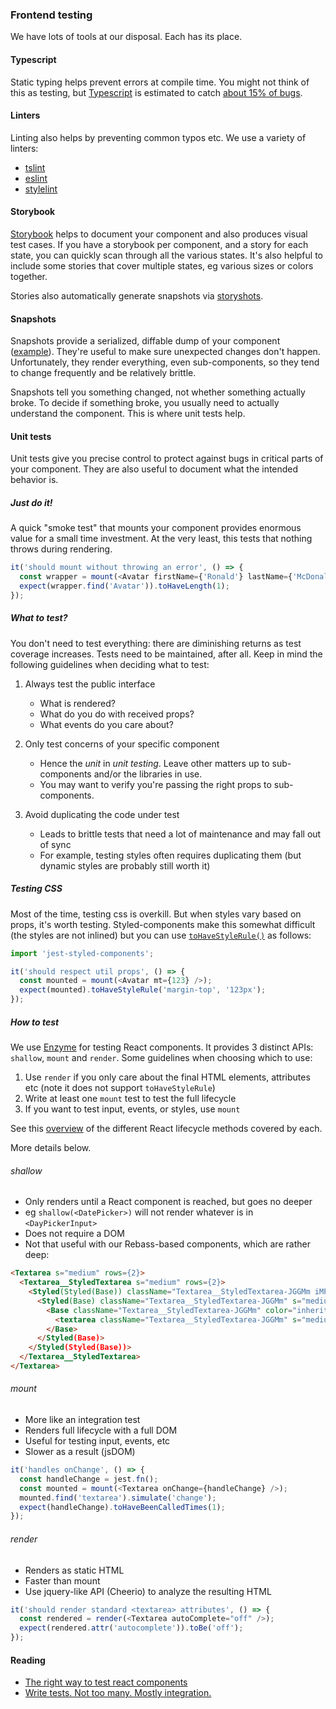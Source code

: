 ### Frontend testing

We have lots of tools at our disposal. Each has its place.

#### Typescript

Static typing helps prevent errors at compile time. You might not think of this as testing, but [Typescript](https://www.typescriptlang.org/)
is estimated to catch [about 15% of bugs](http://ttendency.cs.ucl.ac.uk/projects/type_study/documents/type_study.pdf).

#### Linters

Linting also helps by preventing common typos etc. We use a variety of linters:

* [tslint](https://palantir.github.io/tslint)
* [eslint](https://eslint.org)
* [stylelint](https://github.com/stylelint/stylelint)

#### Storybook

[Storybook](https://storybook.js.org) helps to document your component and also produces visual test cases.
If you have a storybook per component, and a story for each state, you can quickly scan through all the various states.
It's also helpful to include some stories that cover multiple states, eg various sizes or colors together.

Stories also automatically generate snapshots via [storyshots](https://storybook.js.org/testing/structural-testing/).

#### Snapshots

Snapshots provide a serialized, diffable dump of your component ([example](https://github.com/zenefits/z-frontend/pull/389/files#diff-4f3bf4b73fe3b5251fa343024b939b49)).
They're useful to make sure unexpected changes don't happen. Unfortunately, they render everything, even sub-components,
so they tend to change frequently and be relatively brittle.

Snapshots tell you something changed, not whether something actually broke. To decide if something broke,
you usually need to actually understand the component. This is where unit tests help.

#### Unit tests

Unit tests give you precise control to protect against bugs in critical parts of your component.
They are also useful to document what the intended behavior is.

##### Just do it!

A quick "smoke test" that mounts your component provides enormous value for a small time investment. At the very
least, this tests that nothing throws during rendering.

```js static
it('should mount without throwing an error', () => {
  const wrapper = mount(<Avatar firstName={'Ronald'} lastName={'McDonald'} />);
  expect(wrapper.find('Avatar')).toHaveLength(1);
});
```

##### What to test?

You don't need to test everything: there are diminishing returns as test coverage increases. Tests need to be
maintained, after all. Keep in mind the following guidelines when deciding what to test:

1. Always test the public interface

   * What is rendered?
   * What do you do with received props?
   * What events do you care about?

1. Only test concerns of your specific component

   * Hence the _unit_ in _unit testing_. Leave other matters up to sub-components and/or the libraries in use.
   * You may want to verify you're passing the right props to sub-components.

1. Avoid duplicating the code under test

   * Leads to brittle tests that need a lot of maintenance and may fall out of sync
   * For example, testing styles often requires duplicating them (but dynamic styles are probably still worth it)

##### Testing CSS

Most of the time, testing css is overkill. But when styles vary based on props, it's worth testing.
Styled-components make this somewhat difficult (the styles are not inlined) but you can use
[`toHaveStyleRule()`](https://www.styled-components.com/docs/tooling#tohavestylerule) as follows:

```js static
import 'jest-styled-components';

it('should respect util props', () => {
  const mounted = mount(<Avatar mt={123} />);
  expect(mounted).toHaveStyleRule('margin-top', '123px');
});
```

##### How to test

We use [Enzyme](https://github.com/airbnb/enzyme) for testing React components.
It provides 3 distinct APIs: `shallow`, `mount` and `render`. Some guidelines when choosing which to use:

1. Use `render` if you only care about the final HTML elements, attributes etc (note it does not support `toHaveStyleRule`)
1. Write at least one `mount` test to test the full lifecycle
1. If you want to test input, events, or styles, use `mount`

See this [overview](https://gist.github.com/richardscarrott/d89b37aff55ccc504193335198e676d1) of the different
React lifecycle methods covered by each.

More details below.

###### shallow

* Only renders until a React component is reached, but goes no deeper
* eg `shallow(<DatePicker>)` will not render whatever is in `<DayPickerInput>`
* Does not require a DOM
* Not that useful with our Rebass-based components, which are rather deep:

```html
<Textarea s="medium" rows={2}>
  <Textarea__StyledTextarea s="medium" rows={2}>
    <Styled(Styled(Base)) className="Textarea__StyledTextarea-JGGMm iMPjOm" s="medium" rows={2}>
      <Styled(Base) className="Textarea__StyledTextarea-JGGMm" s="medium" rows={2}>
        <Base className="Textarea__StyledTextarea-JGGMm" color="inherit" bg="transparent" s="medium" rows={2}>
          <textarea className="Textarea__StyledTextarea-JGGMm" s="medium" rows={2} />
        </Base>
      </Styled(Base)>
    </Styled(Styled(Base))>
  </Textarea__StyledTextarea>
</Textarea>
```

###### mount

* More like an integration test
* Renders full lifecycle with a full DOM
* Useful for testing input, events, etc
* Slower as a result (jsDOM)

```js static
it('handles onChange', () => {
  const handleChange = jest.fn();
  const mounted = mount(<Textarea onChange={handleChange} />);
  mounted.find('textarea').simulate('change');
  expect(handleChange).toHaveBeenCalledTimes(1);
});
```

###### render

* Renders as static HTML
* Faster than mount
* Use jquery-like API (Cheerio) to analyze the resulting HTML

```js static
it('should render standard <textarea> attributes', () => {
  const rendered = render(<Textarea autoComplete="off" />);
  expect(rendered.attr('autocomplete')).toBe('off');
});
```

#### Reading

* [The right way to test react components](https://medium.freecodecamp.org/the-right-way-to-test-react-components-548a4736ab22)
* [Write tests. Not too many. Mostly integration.](https://blog.kentcdodds.com/write-tests-not-too-many-mostly-integration-5e8c7fff591c)
